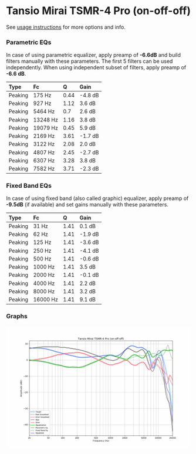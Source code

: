 # Tansio Mirai TSMR-4 Pro (on-off-off)
See [usage instructions](https://github.com/jaakkopasanen/AutoEq#usage) for more options and info.

### Parametric EQs
In case of using parametric equalizer, apply preamp of **-6.6dB** and build filters manually
with these parameters. The first 5 filters can be used independently.
When using independent subset of filters, apply preamp of **-6.6 dB**.

| Type    | Fc       |    Q | Gain    |
|:--------|:---------|:-----|:--------|
| Peaking | 175 Hz   | 0.44 | -4.8 dB |
| Peaking | 927 Hz   | 1.12 | 3.6 dB  |
| Peaking | 5464 Hz  | 0.7  | 2.6 dB  |
| Peaking | 13248 Hz | 1.16 | 3.8 dB  |
| Peaking | 19079 Hz | 0.45 | 5.9 dB  |
| Peaking | 2169 Hz  | 3.61 | -1.7 dB |
| Peaking | 3122 Hz  | 2.08 | 2.0 dB  |
| Peaking | 4807 Hz  | 2.45 | -2.7 dB |
| Peaking | 6307 Hz  | 3.28 | 3.8 dB  |
| Peaking | 7582 Hz  | 3.71 | -2.3 dB |

### Fixed Band EQs
In case of using fixed band (also called graphic) equalizer, apply preamp of **-9.5dB**
(if available) and set gains manually with these parameters.

| Type    | Fc       |    Q | Gain    |
|:--------|:---------|:-----|:--------|
| Peaking | 31 Hz    | 1.41 | 0.1 dB  |
| Peaking | 62 Hz    | 1.41 | -1.9 dB |
| Peaking | 125 Hz   | 1.41 | -3.6 dB |
| Peaking | 250 Hz   | 1.41 | -4.1 dB |
| Peaking | 500 Hz   | 1.41 | -0.6 dB |
| Peaking | 1000 Hz  | 1.41 | 3.5 dB  |
| Peaking | 2000 Hz  | 1.41 | -0.1 dB |
| Peaking | 4000 Hz  | 1.41 | 2.2 dB  |
| Peaking | 8000 Hz  | 1.41 | 3.2 dB  |
| Peaking | 16000 Hz | 1.41 | 9.1 dB  |

### Graphs
![](./Tansio%20Mirai%20TSMR-4%20Pro%20(on-off-off).png)